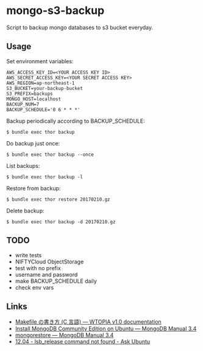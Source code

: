 # mongo-s3-backup

Script to backup mongo databases to s3 bucket everyday.

## Usage

Set environment variables:

```
AWS_ACCESS_KEY_ID=<YOUR ACCESS KEY ID>
AWS_SECRET_ACCESS_KEY=<YOUR SECRET ACCESS KEY>
AWS_REGION=ap-northeast-1
S3_BUCKET=your-backup-bucket
S3_PREFIX=backups
MONGO_HOST=localhost
BACKUP_NUM=7
BACKUP_SCHEDULE='0 6 * * *'
```

Backup periodically according to BACKUP_SCHEDULE:

```
$ bundle exec thor backup
```

Do backup just once:

```
$ bundle exec thor backup --once
```

List backups:

```
$ bundle exec thor backup -l
```

Restore from backup:

```
$ bundle exec thor restore 20170210.gz
```

Delete backup:

```
$ bundle exec thor backup -d 20170210.gz
```

## TODO

* write tests
* NIFTYCloud ObjectStorage
* test with no prefix
* username and password
* make BACKUP_SCHEDULE daily
* check env vars

## Links

* [Makefile の書き方 \(C 言語\) — WTOPIA v1\.0 documentation](http://www.ie.u-ryukyu.ac.jp/~e085739/c.makefile.tuts.html)
* [Install MongoDB Community Edition on Ubuntu — MongoDB Manual 3\.4](https://docs.mongodb.com/manual/tutorial/install-mongodb-on-ubuntu/)
* [mongorestore — MongoDB Manual 3\.4](https://docs.mongodb.com/manual/reference/program/mongorestore/#examples)
* [12\.04 \- lsb\_release command not found \- Ask Ubuntu](http://askubuntu.com/questions/146226/lsb-release-command-not-found)
